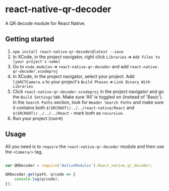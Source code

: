 # react-native-qr-decoder 

A QR decode module for React Native.


## Getting started

1. `npm install react-native-qr-decoder@latest --save`
2. In XCode, in the project navigator, right click `Libraries` ➜ `Add Files to [your project's name]`
3. Go to `node_modules` ➜ `react-native-qr-decoder` and add `react-native-qr-decoder.xcodeproj`
4. In XCode, in the project navigator, select your project. Add `libRCTCamera.a` to your project's `Build Phases` ➜ `Link Binary With Libraries`
5. Click `react-native-qr-decoder.xcodeproj` in the project navigator and go the `Build Settings` tab. Make sure 'All' is toggled on (instead of 'Basic'). In the `Search Paths` section, look for `Header Search Paths` and make sure it contains both `$(SRCROOT)/../../react-native/React` and `$(SRCROOT)/../../../React` - mark both as `recursive`.
5. Run your project (`Cmd+R`)

## Usage

All you need is to `require` the `react-native-qr-decoder` module and then use the
`<Camera/>` tag.

```javascript

var QRDecoder = require('NativeModules').React_native_qr_decoder;

QRDecoder.get(path, qrcode => {
    console.log(qrcode);
});
```

